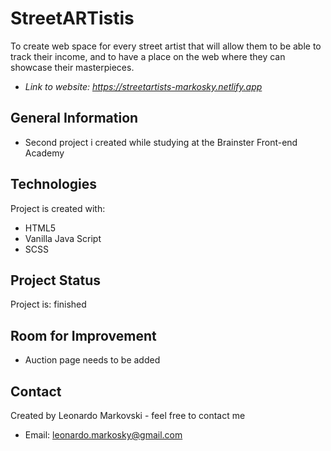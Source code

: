 # StreetARTistis
To create web space for every street artist that will allow them to be able to track their income, and to have a place on the web where they can showcase their masterpieces.
* *Link to website: https://streetartists-markosky.netlify.app*
## General Information
* Second project i created while studying at the Brainster Front-end Academy

## Technologies
Project is created with:
* HTML5
* Vanilla Java Script
* SCSS

## Project Status
Project is: finished

## Room for Improvement
* Auction page needs to be added

## Contact
Created by Leonardo Markovski - feel free to contact me
* Email: leonardo.markosky@gmail.com

